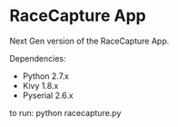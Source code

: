 RaceCapture App
=============

Next Gen version of the RaceCapture App.

Dependencies:
* Python 2.7.x
* Kivy 1.8.x
* Pyserial 2.6.x

to run:
python racecapture.py

